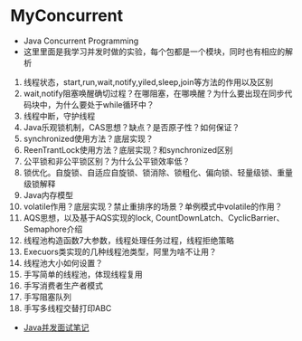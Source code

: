 # MyConcurrent
* Java Concurrent Programming
* 这里里面是我学习并发时做的实验，每个包都是一个模块，同时也有相应的解析

1. 线程状态，start,run,wait,notify,yiled,sleep,join等方法的作用以及区别 
2. wait,notify阻塞唤醒确切过程？在哪阻塞，在哪唤醒？为什么要出现在同步代码块中，为什么要处于while循环中？  
3. 线程中断，守护线程  
4. Java乐观锁机制，CAS思想？缺点？是否原子性？如何保证？  
5. synchronized使用方法？底层实现？  
6. ReenTrantLock使用方法？底层实现？和synchronized区别
7. 公平锁和非公平锁区别？为什么公平锁效率低？  
8. 锁优化。自旋锁、自适应自旋锁、锁消除、锁粗化、偏向锁、轻量级锁、重量级锁解释  
9. Java内存模型  
10. volatile作用？底层实现？禁止重排序的场景？单例模式中volatile的作用？ 
11. AQS思想，以及基于AQS实现的lock, CountDownLatch、CyclicBarrier、Semaphore介绍  
12. 线程池构造函数7大参数，线程处理任务过程，线程拒绝策略  
13. Execuors类实现的几种线程池类型，阿里为啥不让用？ 
14. 线程池大小如何设置？
15. 手写简单的线程池，体现线程复用  
16. 手写消费者生产者模式  
17. 手写阻塞队列
18. 手写多线程交替打印ABC

* [Java并发面试笔记](https://editor.csdn.net/md/?articleId=104172353)
